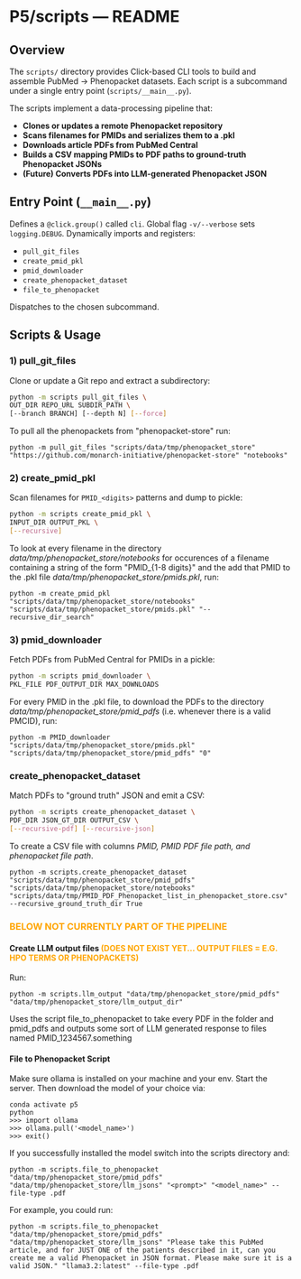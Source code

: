 # P5/scripts — README

## Overview

The `scripts/` directory provides Click-based CLI tools to build and assemble PubMed → Phenopacket datasets. Each script is a subcommand under a single entry point (`scripts/__main__.py`).

The scripts implement a data-processing pipeline that:
- **Clones or updates a remote Phenopacket repository**
- **Scans filenames for PMIDs and serializes them to a .pkl**
- **Downloads article PDFs from PubMed Central**
- **Builds a CSV mapping PMIDs to PDF paths to ground-truth Phenopacket JSONs**
- **(Future) Converts PDFs into LLM-generated Phenopacket JSON**

## Entry Point (`__main__.py`)

Defines a `@click.group()` called `cli`. Global flag `-v/--verbose` sets `logging.DEBUG`. Dynamically imports and registers:
- `pull_git_files`
- `create_pmid_pkl`
- `pmid_downloader`
- `create_phenopacket_dataset`
- `file_to_phenopacket`

Dispatches to the chosen subcommand.

## Scripts & Usage

### 1) pull_git_files

Clone or update a Git repo and extract a subdirectory:

```bash
python -m scripts pull_git_files \
OUT_DIR REPO_URL SUBDIR_PATH \
[--branch BRANCH] [--depth N] [--force]
```

To pull all the phenopackets from "phenopacket-store" run:

```shell
python -m pull_git_files "scripts/data/tmp/phenopacket_store" "https://github.com/monarch-initiative/phenopacket-store" "notebooks"
```

### 2) create_pmid_pkl
Scan filenames for `PMID_<digits>` patterns and dump to pickle:

```bash
python -m scripts create_pmid_pkl \
INPUT_DIR OUTPUT_PKL \
[--recursive]
```

To look at every filename in the directory *data/tmp/phenopacket_store/notebooks* for occurences of a filename containing a string of the form
"PMID_{1-8 digits}" and the add that PMID to the .pkl file *data/tmp/phenopacket_store/pmids.pkl*, run:

```shell
python -m create_pmid_pkl "scripts/data/tmp/phenopacket_store/notebooks" "scripts/data/tmp/phenopacket_store/pmids.pkl" "--recursive_dir_search"
```

### 3) pmid_downloader
Fetch PDFs from PubMed Central for PMIDs in a pickle:

```bash
python -m scripts pmid_downloader \
PKL_FILE PDF_OUTPUT_DIR MAX_DOWNLOADS
```

For every PMID in the .pkl file, to download the PDFs to the directory *data/tmp/phenopacket_store/pmid_pdfs* (i.e. whenever there is a valid PMCID), run:
 
```shell
python -m PMID_downloader "scripts/data/tmp/phenopacket_store/pmids.pkl" "scripts/data/tmp/phenopacket_store/pmid_pdfs" "0"
```

### create_phenopacket_dataset
Match PDFs to "ground truth" JSON and emit a CSV:

```bash
python -m scripts create_phenopacket_dataset \
PDF_DIR JSON_GT_DIR OUTPUT_CSV \
[--recursive-pdf] [--recursive-json]
```

To create a CSV file with columns *PMID, PMID PDF file path, and phenopacket file path*.

```shell
python -m scripts.create_phenopacket_dataset "scripts/data/tmp/phenopacket_store/pmid_pdfs" "scripts/data/tmp/phenopacket_store/notebooks" "scripts/data/tmp/PMID_PDF_Phenopacket_list_in_phenopacket_store.csv" --recursive_ground_truth_dir True
```

### <span style="color:orange">BELOW NOT CURRENTLY PART OF THE PIPELINE</span>

#### Create LLM output files <span style="color:orange">(DOES NOT EXIST YET... OUTPUT FILES = E.G. HPO TERMS OR PHENOPACKETS)</span>

Run: 
```shell
python -m scripts.llm_output "data/tmp/phenopacket_store/pmid_pdfs" "data/tmp/phenopacket_store/llm_output_dir"
```

Uses the script file_to_phenopacket to take every PDF in the folder and pmid_pdfs and outputs some sort of LLM generated response to files named PMID_1234567.something

#### File to Phenopacket Script
Make sure ollama is installed on your machine and your env. Start the server.
Then download the model of your choice via:
```shell
conda activate p5
python
>>> import ollama
>>> ollama.pull('<model_name>')
>>> exit()
```

If you successfully installed the model switch into the scripts directory and:
```shell 
python -m scripts.file_to_phenopacket "data/tmp/phenopacket_store/pmid_pdfs" "data/tmp/phenopacket_store/llm_jsons" "<prompt>" "<model_name>" --file-type .pdf
```

For example, you could run:
```shell 
python -m scripts.file_to_phenopacket "data/tmp/phenopacket_store/pmid_pdfs" "data/tmp/phenopacket_store/llm_jsons" "Please take this PubMed article, and for JUST ONE of the patients described in it, can you create me a valid Phenopacket in JSON format. Please make sure it is a valid JSON." "llama3.2:latest" --file-type .pdf
```
